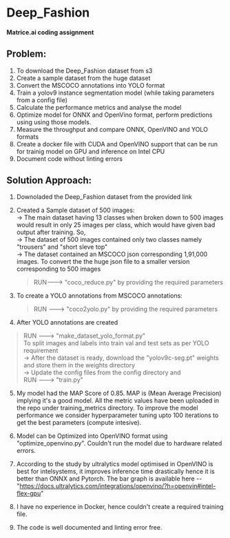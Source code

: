 
# Deep_Fashion 
#### Matrice.ai coding assignment


## Problem:
1. To download the Deep_Fashion dataset from s3 
2. Create a sample dataset from the huge dataset
3. Convert the MSCOCO annotations into YOLO format
4. Train a yolov9 instance segmentation model (while taking parameters from a config file)
5. Calculate the performance metrics and analyse the model
6. Optimize model for ONNX and OpenVino format, perform predictions using using those models.
7. Measure the throughput and compare ONNX, OpenVINO and YOLO formats
8. Create a docker file with CUDA and OpenVINO support that can be run for trainig model on GPU and inference on Intel CPU
9. Document code without linting errors

## Solution Approach:

1. Downoladed the Deep_Fashion dataset from the provided link

2. Created a Sample dataset of 500 images:  
    -> The main dataset having 13 classes when broken down to 500 images would result in only 25 images per class, which would have given bad output after training. So,  
    -> The dataset of 500 images contained only two classes namely "trousers" and "short sleve top"  
    -> The dataset contained an MSCOCO json corresponding 1,91,000 images. To convert the the huge json file to a smaller version corresponding to 500 images  
    > RUN---> "coco_reduce.py" by providing the required parameters

3. To create a YOLO annotations from MSCOCO annotations:  
    > RUN ---> "coco2yolo.py" by providing the required parameters
    
4. After YOLO annotations are created  
> RUN ---> "make_dataset_yolo_format.py"  
To split images and labels into train val and test sets as per YOLO requirement  
->  After the dataset is ready, download the "yolov9c-seg.pt" weights and store them in the weights directory  
->  Update the config files from the config directory and   
> RUN ---> "train.py"

5. My model had the MAP Score of 0.85. MAP is (Mean Average Precision) implying it's a good model. All the metric values have been uploaded in the repo under training_metrics directory. To improve the model performance we consider hyperparameter tuning upto 100 iterations to get the best parameters (compute intesive). 

6. Model can be Optimized into OpenVINO format using "optimize_openvino.py". Couldn't run the model due to hardware related errors.

7. According to the study by ultralytics model optimised in OpenVINO is best for intelsystems, it improves inference time drastically hence it is better than ONNX and Pytorch. The bar graph is available here -- "https://docs.ultralytics.com/integrations/openvino/?h=openvin#intel-flex-gpu"  

8. I have no experience in Docker, hence couldn't create a required training file.

9. The code is well documented and linting error free.

